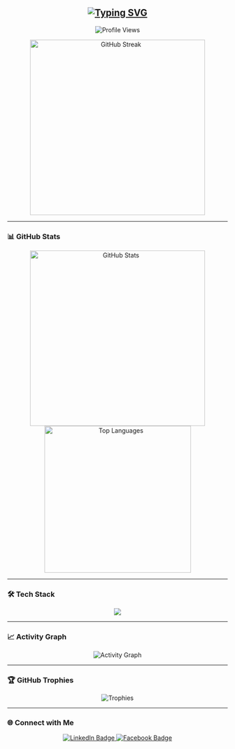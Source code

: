<h2 align="center">
  <a href="https://git.io/typing-svg">
    <img src="https://readme-typing-svg.demolab.com?font=Fira+Code&duration=3500&pause=500&color=22EBF7&center=true&vCenter=true&multiline=true&width=500&height=70&lines=Hello+there%2C+I'm+Jay+%F0%9F%91%8B;Glad+you're+here!+%F0%9F%98%84" alt="Typing SVG" />
  </a>
</h2>

<p align="center">
  <img src="https://komarev.com/ghpvc/?username=jaybayron9&label=Profile%20views&color=0e75b6&style=flat" alt="Profile Views" />
</p>

<div align="center">
  <img width="400" src="https://github-readme-streak-stats.herokuapp.com?user=jaybayron9&theme=tokyonight&hide_border=true" alt="GitHub Streak" />
</div>

---

### 📊 GitHub Stats
<div align="center">
  <img width="400" src="https://github-readme-stats.vercel.app/api?username=jaybayron9&show_icons=true&theme=tokyonight&hide_border=true" alt="GitHub Stats" />
  <img width="335" src="https://github-readme-stats.vercel.app/api/top-langs/?username=jaybayron9&layout=compact&theme=tokyonight&hide_border=true" alt="Top Languages" />
</div>

---

### 🛠️ Tech Stack
<p align="center">
  <img src="https://skillicons.dev/icons?i=php,javascript,mysql,postgresql,redis" />
</p>

---

### 📈 Activity Graph
<p align="center">
  <img src="https://github-readme-activity-graph.vercel.app/graph?username=jaybayron9&theme=tokyo-night&hide_border=true" alt="Activity Graph" />
</p>

---

### 🏆 GitHub Trophies
<p align="center">
  <img src="https://github-profile-trophy.vercel.app/?username=jaybayron9&theme=tokyonight&no-frame=true&row=1&column=6" alt="Trophies" />
</p>

---

### 🌐 Connect with Me
<div align="center">
  <a href="https://www.linkedin.com/in/jay-camanian-4a8648191/" target="_blank">
    <img src="https://img.shields.io/badge/-LinkedIn-blue?style=for-the-badge&logo=linkedin&logoColor=white" alt="LinkedIn Badge" />
  </a>
  <a href="https://web.facebook.com/jay.bayron900/" target="_blank">
    <img src="https://img.shields.io/badge/-Facebook-1877F2?style=for-the-badge&logo=facebook&logoColor=white" alt="Facebook Badge" />
  </a>
</div>
